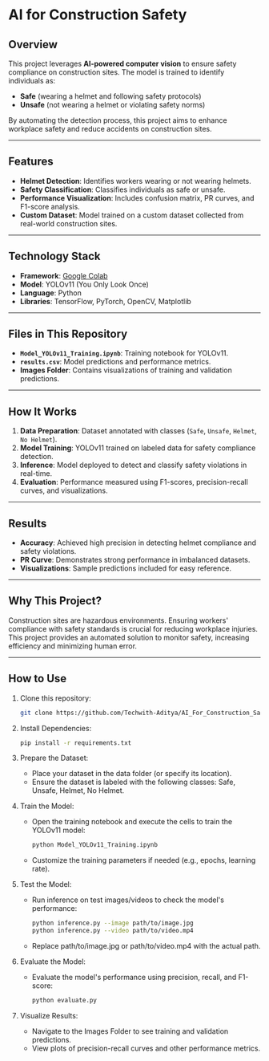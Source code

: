 # AI for Construction Safety 

## Overview
This project leverages **AI-powered computer vision** to ensure safety compliance on construction sites. The model is trained to identify individuals as:
- **Safe** (wearing a helmet and following safety protocols)
- **Unsafe** (not wearing a helmet or violating safety norms)

By automating the detection process, this project aims to enhance workplace safety and reduce accidents on construction sites.

---

## Features
- **Helmet Detection**: Identifies workers wearing or not wearing helmets.
- **Safety Classification**: Classifies individuals as safe or unsafe.
- **Performance Visualization**: Includes confusion matrix, PR curves, and F1-score analysis.
- **Custom Dataset**: Model trained on a custom dataset collected from real-world construction sites.

---

## Technology Stack
- **Framework**: [Google Colab](https://colab.research.google.com/)
- **Model**: YOLOv11 (You Only Look Once)
- **Language**: Python
- **Libraries**: TensorFlow, PyTorch, OpenCV, Matplotlib

---

## Files in This Repository
- **`Model_YOLOv11_Training.ipynb`**: Training notebook for YOLOv11.
- **`results.csv`**: Model predictions and performance metrics.
- **Images Folder**: Contains visualizations of training and validation predictions.

---

## How It Works
1. **Data Preparation**: Dataset annotated with classes (`Safe`, `Unsafe`, `Helmet`, `No Helmet`).
2. **Model Training**: YOLOv11 trained on labeled data for safety compliance detection.
3. **Inference**: Model deployed to detect and classify safety violations in real-time.
4. **Evaluation**: Performance measured using F1-scores, precision-recall curves, and visualizations.

---

## Results
- **Accuracy**: Achieved high precision in detecting helmet compliance and safety violations.
- **PR Curve**: Demonstrates strong performance in imbalanced datasets.
- **Visualizations**: Sample predictions included for easy reference.

---

## Why This Project?
Construction sites are hazardous environments. Ensuring workers' compliance with safety standards is crucial for reducing workplace injuries. This project provides an automated solution to monitor safety, increasing efficiency and minimizing human error.

---

## How to Use
1. Clone this repository:  
   ```bash
   git clone https://github.com/Techwith-Aditya/AI_For_Construction_Safety.git
   
2. Install Dependencies:
   ```bash
   pip install -r requirements.txt

3. Prepare the Dataset:
   - Place your dataset in the data folder (or specify its location).
   - Ensure the dataset is labeled with the following classes: Safe, Unsafe, Helmet, No Helmet.

4. Train the Model:
   - Open the training notebook and execute the cells to train the YOLOv11 model:
     ```bash
     python Model_YOLOv11_Training.ipynb
   - Customize the training parameters if needed (e.g., epochs, learning rate).

5. Test the Model:
   - Run inference on test images/videos to check the model's performance:
     ```bash
     python inference.py --image path/to/image.jpg
     python inference.py --video path/to/video.mp4
   - Replace path/to/image.jpg or path/to/video.mp4 with the actual path.

6. Evaluate the Model:
   - Evaluate the model's performance using precision, recall, and F1-score:
     ```bash
     python evaluate.py

7. Visualize Results:
   - Navigate to the Images Folder to see training and validation predictions.
   - View plots of precision-recall curves and other performance metrics.


